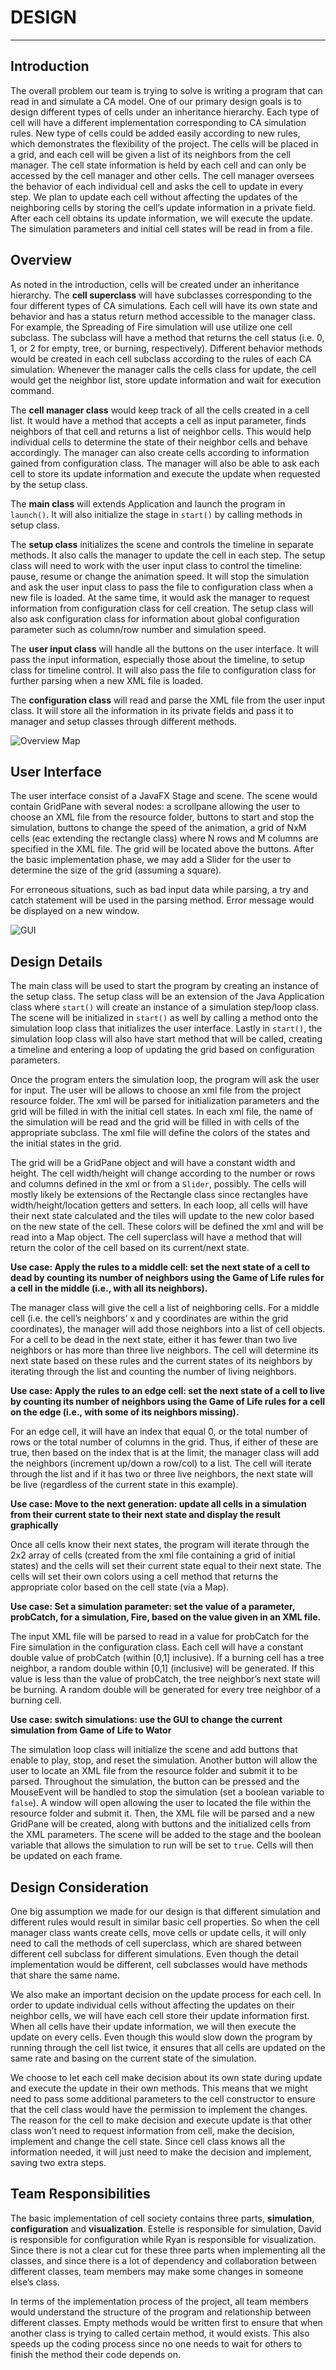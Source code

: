 # DESIGN
------

## Introduction

The overall problem our team is trying to solve is writing a program that can read in and simulate a CA model. One of our primary design goals is to design different types of cells under an inheritance hierarchy. Each type of cell will have a different implementation corresponding to CA simulation rules. New type of cells could be added easily according to new rules, which demonstrates the flexibility of the project. The cells will be placed in a grid, and each cell will be given a list of its neighbors from the cell manager. The cell state information is held by each cell and can only be accessed by the cell manager and other cells. The cell manager oversees the behavior of each individual cell and asks the cell to update in every step. We plan to update each cell without affecting the updates of the neighboring cells by storing the cell’s update information in a private field. After each cell obtains its update information, we will execute the update. The simulation parameters and initial cell states will be read in from a file.


## Overview

As noted in the introduction, cells will be created under an inheritance hierarchy. The **cell superclass** will have subclasses corresponding to the four different types of CA simulations. Each cell will have its own state and behavior and has a status return method accessible to the manager class. For example, the Spreading of Fire simulation will use utilize one cell subclass. The subclass will have a method that returns the cell status (i.e. 0, 1, or 2 for empty, tree, or burning, respectively). Different behavior methods would be created in each cell subclass according to the rules of each CA simulation. Whenever the manager calls the cells class for update, the cell would get the neighbor list, store update information and wait for execution command. 


The **cell manager class** would keep track of all the cells created in a cell list. It would have a method that accepts a cell as input parameter, finds neighbors of that cell and returns a list of neighbor cells. This would help individual cells to determine the state of their neighbor cells and behave accordingly. The manager can also create cells according to information gained from configuration class. The manager will also be able to ask each cell to store its update information and execute the update when requested by the setup class. 


The **main class** will extends Application and launch the program in `launch()`. It will also initialize the stage in `start()` by calling methods in setup class. 


The **setup class** initializes the scene and controls the timeline in separate methods. It also calls the manager to update the cell in each step. The setup class will need to work with the user input class to control the timeline: pause, resume or change the animation speed. It will stop the simulation and ask the user input class to pass the file to configuration class when a new file is loaded. At the same time, it would ask the manager to request information from configuration class for cell creation. The setup class will also ask configuration class for information about global configuration parameter such as column/row number and simulation speed. 


The **user input class** will handle all the buttons on the user interface. It will pass the input information, especially those about the timeline, to setup class for timeline control. It will also pass the file to configuration class for further parsing when a new XML file is loaded. 


The **configuration class** will read and parse the XML file from the user input class. It will store all the information in its private fields and pass it to manager and setup classes through different methods. 

![Overview Map](map.png)

## User Interface

The user interface consist of a JavaFX Stage and scene. The scene would contain GridPane with several nodes: a scrollpane allowing the user to choose an XML file from the resource folder, buttons to start and stop the simulation, buttons to change the speed of the animation, a grid of NxM cells (eac extending the rectangle class) where N rows and M columns are specified in the XML file. The grid will be located above the buttons. After the basic implementation phase, we may add a Slider for the user to determine the size of the grid (assuming a square). 


For erroneous situations, such as bad input data while parsing, a try and catch statement will be used in the parsing method. Error message would be displayed on a new window. 

![GUI](GUI.png)

## Design Details

The main class will be used to start the program by creating an instance of the setup class. The setup class will be an extension of the Java Application class where `start()` will create an instance of a simulation step/loop class. The scene will be initialized in `start()` as well by calling a method onto the simulation loop class that initializes the user interface. Lastly in `start()`, the simulation loop class will also have start method that will be called, creating a timeline and entering a loop of updating the grid based on configuration parameters. 


Once the program enters the simulation loop, the program will ask the user for input. The user will be allows to choose an xml file from the project resource folder. The xml will be parsed for initialization parameters and the grid will be filled in with the initial cell states. In each xml file, the name of the simulation will be read and the grid will be filled in with cells of the appropriate subclass. The xml file will define the colors of the states and the initial states in the grid. 


The grid will be a GridPane object and will have a constant width and height. The cell width/height will change according to the number or rows and columns defined in the xml or from a `Slider`, possibly. The cells will mostly likely be extensions of the Rectangle class since rectangles have width/height/location getters and setters. In each loop, all cells will have their next state calculated and the tiles will update to the new color based on the new state of the cell. These colors will be defined the xml and will be read into a Map object. The cell superclass will have a method that will return the color of the cell based on its current/next state.


**Use case: Apply the rules to a middle cell: set the next state of a cell to dead by counting its number of neighbors using the Game of Life rules for a cell in the middle (i.e., with all its neighbors).**


The manager class will give the cell a list of neighboring cells. For a middle cell (i.e. the cell’s neighbors’ x and y coordinates are within the grid coordinates), the manager will add those neighbors into a list of cell objects. For a cell to be dead in the next state, either it has fewer than two live neighbors or has more than three live neighbors. The cell will determine its next state based on these rules and the current states of its neighbors by iterating through the list and counting the number of living neighbors. 


**Use case: Apply the rules to an edge cell: set the next state of a cell to live by counting its number of neighbors using the Game of Life rules for a cell on the edge (i.e., with some of its neighbors missing).**


For an edge cell, it will have an index that equal 0, or the total number of rows or the total number of columns in the grid. Thus, if either of these are true, then based on the index that is at the limit, the manager class will add the neighbors (increment up/down a row/col) to a list. The cell will iterate through the list and if it has two or three live neighbors, the next state will be live (regardless of the current state in this example).


**Use case: Move to the next generation: update all cells in a simulation from their current state to their next state and display the result graphically**


Once all cells know their next states, the program will iterate through the 2x2 array of cells (created from the xml file containing a grid of initial states) and the cells will set their current state equal to their next state. The cells will set their own colors using a cell method that returns the appropriate color based on the cell state (via a Map).


**Use case: Set a simulation parameter: set the value of a parameter, probCatch, for a simulation, Fire, based on the value given in an XML file.**


The input XML file will be parsed to read in a value for probCatch for the Fire simulation in the configuration class. Each cell will have a constant double value of probCatch (within [0,1] inclusive). If a burning cell has a tree neighbor, a random double within [0,1] (inclusive) will be generated. If this value is less than the value of probCatch, the tree neighbor’s next state will be burning. A random double will be generated for every tree neighbor of a burning cell.


**Use case: switch simulations: use the GUI to change the current simulation from Game of Life to Wator**


The simulation loop class will initialize the scene and add buttons that enable to play, stop, and reset the simulation. Another button will allow the user to locate an XML file from the resource folder and submit it to be parsed. Throughout the simulation, the button can be pressed and the MouseEvent will be handled to stop the simulation (set a boolean variable to `false`). A window will open allowing the user to located the file within the resource folder and submit it. Then, the XML file will be parsed and a new GridPane will be created, along with buttons and the initialized cells from the XML parameters. The scene will be added to the stage and the boolean variable that allows the simulation to run will be set to `true`. Cells will then be updated on each frame.


## Design Consideration

One big assumption we made for our design is that different simulation and different rules would result in similar basic cell properties. So when the cell manager class wants create cells, move cells or update cells, it will only need to call the methods of cell superclass, which are shared between different cell subclass for different simulations. Even though the detail implementation would be different, cell subclasses would have methods that share the same name. 


We also make an important decision on the update process for each cell. In order to update individual cells without affecting the updates on their neighbor cells, we will have each cell store their update information first. When all cells have their update information, we will then execute the update on every cells. Even though this would slow down the program by running through the cell list twice, it ensures that all cells are updated on the same rate and basing on the current state of the simulation. 


We choose to let each cell make decision about its own state during update and execute the update in their own methods. This means that we might need to pass some additional parameters to the cell constructor to ensure that the cell class would have the permission to implement the changes. The reason for the cell to make decision and execute update is that other class won’t need to request information from cell, make the decision, implement and change the cell state. Since cell class knows all the information needed, it will just need to make the decision and implement, saving two extra steps. 


## Team Responsibilities 

The basic implementation of cell society contains three parts, **simulation**, **configuration** and **visualization**. Estelle is responsible for simulation, David is responsible for configuration while Ryan is responsible for visualization. Since there is not a clear cut for these three parts when implementing all the classes, and since there is a lot of dependency and collaboration between different classes, team members may make some changes in someone else’s class. 


In terms of the implementation process of the project, all team members would understand the structure of the program and relationship between different classes. Empty methods would be written first to ensure that when another class is trying to called certain method, it would exists. This also speeds up the coding process since no one needs to wait for others to finish the method their code depends on. 


